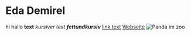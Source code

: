 # Eda Demirel
hi hallo 
**text**
*kursiver text*
***fettundkursiv***
[link text](Adresse)
[Webseite](https://ec-mentors.github.io/IT-ist-das-was-fuer-mich/)
![Panda im zoo](https://files.worldwildlife.org/wwfcmsprod/images/Panda_in_Tree/story_full_width/8u3k0zn66i_Large_WW170579.jpg)

